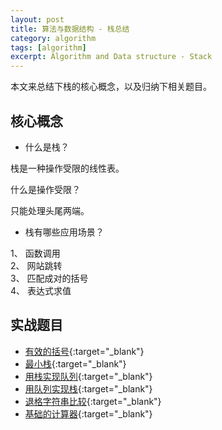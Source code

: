 ```yaml
---
layout: post
title: 算法与数据结构 - 栈总结
category: algorithm
tags: [algorithm]
excerpt: Algorithm and Data structure - Stack
---
```



本文来总结下栈的核心概念，以及归纳下相关题目。  



## 核心概念  

- 什么是栈？  

栈是一种操作受限的线性表。  

什么是操作受限？  

只能处理头尾两端。  

- 栈有哪些应用场景？  

1、 函数调用  
2、 网站跳转  
3、 匹配成对的括号  
4、 表达式求值  

## 实战题目  

- [有效的括号](http://yaoyichen.cn/algorithm/2020/05/04/leetcode-20.html){:target="_blank"}  
- [最小栈](http://yaoyichen.cn/algorithm/2020/05/04/leetcode-155.html){:target="_blank"}  
- [用栈实现队列](http://yaoyichen.cn/algorithm/2020/05/04/leetcode-232.html){:target="_blank"}  
- [用队列实现栈](http://yaoyichen.cn/algorithm/2020/05/04/leetcode-225.html){:target="_blank"}  
- [退格字符串比较](http://yaoyichen.cn/algorithm/2020/05/05/leetcode-844.html){:target="_blank"}  
- [基础的计算器](http://yaoyichen.cn/algorithm/2020/05/05/leetcode-224.html){:target="_blank"}  

